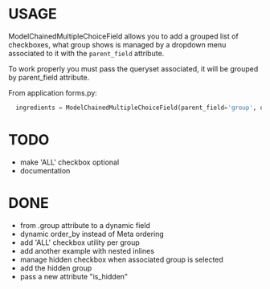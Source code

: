 USAGE
=====
  ModelChainedMultipleChoiceField allows you to add a grouped list of checkboxes, what group shows is managed by
  a dropdown menu associated to it with the ``parent_field`` attribute.

  To work properly you must pass the queryset associated, it will be grouped by parent_field attribute.

From application forms.py:

```python
  ingredients = ModelChainedMultipleChoiceField(parent_field='group', queryset=Ingredient.objects.all(), required=False)
```

TODO
====
  - make 'ALL' checkbox optional
  - documentation

DONE
====
  - from .group attribute to a dynamic field
  - dynamic order_by instead of Meta ordering
  - add 'ALL' checkbox utility per group
  - add another example with nested inlines
  - manage hidden checkbox when associated group is selected
  - add the hidden group
  - pass a new attribute "is_hidden"
